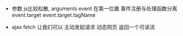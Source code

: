 - 参数 js比较松散, arguments
    event 在第一位置 事件注册与处理函数分离
    event.target event.target.tagName

- ajax fetch 让我们可以 主动发起请求 动态网页
  返回一个可读流